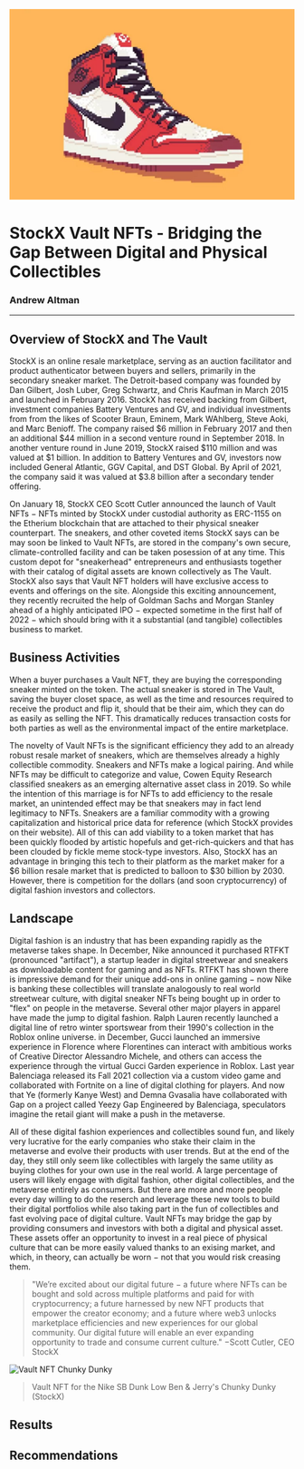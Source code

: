 ![Jordan NFT](AirJordanNFT.jpg)

# StockX Vault NFTs - Bridging the Gap Between Digital and Physical Collectibles

### Andrew Altman

---

## Overview of StockX and The Vault

StockX is an online resale marketplace, serving as an auction facilitator and product authenticator between buyers and sellers, primarily in the secondary sneaker market. The Detroit-based company was founded by Dan Gilbert, Josh Luber, Greg Schwartz, and Chris Kaufman in March 2015 and launched in February 2016. StockX has received backing from Gilbert, investment companies Battery Ventures and GV, and individual investments from from the likes of Scooter Braun, Eminem, Mark WAhlberg, Steve Aoki, and Marc Benioff. The company raised $6 million in February 2017 and then an additional $44 million in a second venture round in September 2018. In another venture round in June 2019, StockX raised $110 million and was valued at $1 billion. In addition to Battery Ventures and GV, investors now included General Atlantic, GGV Capital, and DST Global. By April of 2021, the company said it was valued at $3.8 billion after a secondary tender offering. 

On January 18, StockX CEO Scott Cutler announced the launch of Vault NFTs − NFTs minted by StockX under custodial authority as ERC-1155 on the Etherium blockchain that are attached to their physical sneaker counterpart. The sneakers, and other coveted items StockX says can be may soon be linked to Vault NFTs, are stored in the company's own secure, climate-controlled facility and can be taken posession of at any time. This custom depot for "sneakerhead" entrepreneurs and enthusiasts together with their catalog of digital assets are known collectively as The Vault. StockX also says that Vault NFT holders will have exclusive access to events and offerings on the site. Alongside this exciting announcement, they recently recruited the help of Goldman Sachs and Morgan Stanley ahead of a highly anticipated IPO − expected sometime in the first half of 2022 − which should bring with it a substantial (and tangible) collectibles business to market. 

## Business Activities

When a buyer purchases a Vault NFT, they are buying the corresponding sneaker minted on the token. The actual sneaker is stored in The Vault, saving the buyer closet space, as well as the time and resources required to receive the product and flip it, should that be their aim, which they can do as easily as selling the NFT. This dramatically reduces transaction costs for both parties as well as the environmental impact of the entire marketplace. 

The novelty of Vault NFTs is the significant efficiency they add to an already robust resale market of sneakers, which are themselves already a highly collectible commodity. Sneakers and NFTs make a logical pairing. And while NFTs may be difficult to categorize and value, Cowen Equity Research classified sneakers as an emerging alternative asset class in 2019. So while the intention of this marriage is for NFTs to add efficiency to the resale market, an unintended effect may be that sneakers may in fact lend legitimacy to NFTs. Sneakers are a familiar commodity with a growing capitalization and historical price data for reference (which StockX provides on their website). All of this can add viability to a token market that has been quickly flooded by artistic hopefuls and get-rich-quickers and that has been clouded by fickle meme stock-type investors. Also, StockX has an advantage in bringing this tech to their platform as the market maker for a $6 billion resale market that is predicted to balloon to $30 billion by 2030. However, there is competition for the dollars (and soon cryptocurrency) of digital fashion investors and collectors.

## Landscape

Digital fashion is an industry that has been expanding rapidly as the metaverse takes shape. In December, Nike announced it purchased RTFKT (pronounced "artifact"), a startup leader in digital streetwear and sneakers as downloadable content for gaming and as NFTs. RTFKT has shown there is impressive demand for their unique add-ons in online gaming − now Nike is banking these collectibles will translate analogously to real world streetwear culture, with digital sneaker NFTs being bought up in order to "flex" on people in the metaverse. Several other major players in apparel have made the jump to digital fashion. Ralph Lauren recently launched a digital line of retro winter sportswear from their 1990's collection in the Roblox online universe. in December, Gucci launched an immersive experience in Florence where Florentines can interact with ambitious works of Creative Director Alessandro Michele, and others can access the experience through the virtual Gucci Garden experience in Roblox. Last year Balenciaga released its Fall 2021 collection via a custom video game and collaborated with Fortnite on a line of digital clothing for players. And now that Ye (formerly Kanye West) and Demna Gvasalia have collaborated with Gap on a project called Yeezy Gap Engineered by Balenciaga, speculators imagine the retail giant will make a push in the metaverse. 

All of these digital fashion experiences and collectibles sound fun, and likely very lucrative for the early companies who stake their claim in the metaverse and evolve their products with user trends. But at the end of the day, they still only seem like collectibles with largely the same utility as buying clothes for your own use in the real world. A large percentage of users will likely engage with digital fashion, other digital collectibles, and the metaverse entirely as consumers. But there are more and more people every day willing to do the reserch and leverage these new tools to build their digital portfolios while also taking part in the fun of collectibles and fast evolving pace of digital culture. Vault NFTs may bridge the gap by providing consumers and investors with both a digital and physical asset. These assets offer an opportunity to invest in a real piece of physical culture that can be more easily valued thanks to an exising market, and which, in theory, can actually be worn − not that you would risk creasing them.
> "We’re excited about our digital future − a future where NFTs can be bought and sold across multiple platforms and paid for with cryptocurrency; a future harnessed by new NFT products that empower the creator economy; and a future where web3 unlocks marketplace efficiencies and new experiences for our global community. Our digital future will enable an ever expanding opportunity to trade and consume current culture." −Scott Cutler, CEO StockX

![Vault NFT Chunky Dunky](chunkydunky.jpg)

> Vault NFT for the Nike SB Dunk Low Ben & Jerry's Chunky Dunky (StockX)

## Results

## Recommendations